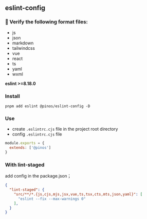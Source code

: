 ## eslint-config

### 🚀 Verify the following format files:

- js
- json
- markdown
- tailwindcss
- vue
- react
- ts
- yaml
- wxml

**eslint >=8.18.0**

### Install

```shell
pnpm add eslint @pinos/eslint-config -D
```

### Use

- create ```.eslintrc.cjs``` file in the project root directory
- config ```.eslintrc.cjs``` file

```js
module.exports = {
  extends: ['@pinos']
}

```

### With lint-staged

add config in the package.json；

```json
{
  "lint-staged": {
    "src/**/*.{js,cjs,mjs,jsx,vue,ts,tsx,cts,mts,json,yaml}": [
      "eslint --fix --max-warnings 0"
    ],
  }
}
```
